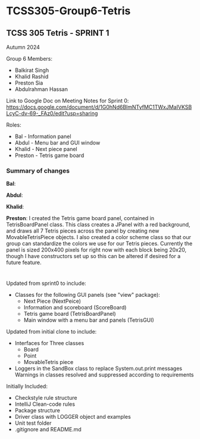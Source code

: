 # TCSS305-Group6-Tetris

## TCSS 305 Tetris - SPRINT 1

Autumn 2024

Group 6 Members:
-  Balkirat Singh
-  Khalid Rashid
-  Preston Sia
-  Abdulrahman Hassan

Link to Google Doc on Meeting Notes for Sprint 0:
https://docs.google.com/document/d/1G0hNd6BlmNTyfMC1TWxJMaIVKSBLcyC-dv-69-_FAz0/edit?usp=sharing

Roles:

 - Bal - Information panel
 - Abdul - Menu bar and GUI window
 - Khalid - Next piece panel
 - Preston - Tetris game board

### Summary of changes
**Bal**:


**Abdul**:


**Khalid**:


**Preston**: 
I created the Tetris game board panel, contained in TetrisBoardPanel class.
This class creates a JPanel with a red background, and draws all 7 Tetris
pieces across the panel by creating new MovableTetrisPiece objects.
I also created a color scheme class so that our group can standardize the
colors we use for our Tetris pieces. Currently the panel is sized
200x400 pixels for right now with each block being 20x20, though I have
constructors set up so this can be altered if desired for a future feature.


#
#



Updated from sprint0 to include:

- Classes for the following GUI panels (see "view" package):
  * Next Piece (NextPeice)
  * Information and scoreboard (ScoreBoard)
  * Tetris game board (TetrisBoardPanel)
  * Main window with a menu bar and panels (TetrisGUI)

Updated from initial clone to include:

 - Interfaces for Three classes
   * Board
   * Point
   * MovableTetris piece
 - Loggers in the SandBox class to replace System.out.print messages
   Warnings in classes resolved and suppressed according to requirements


Initially Included:

- Checkstyle rule structure
- IntelliJ Clean-code rules
- Package structure
- Driver class with LOGGER object and examples
- Unit test folder
- .gitignore and README.md
